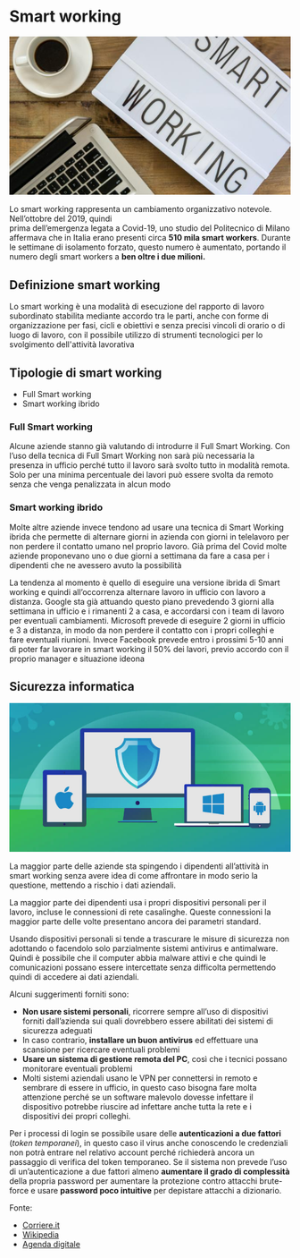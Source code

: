 # Smart working

![Smart working](/images/smartworking.jpg)

Lo smart working rappresenta un cambiamento organizzativo notevole. Nell’ottobre del 2019, quindi\
prima dell’emergenza legata a Covid-19, uno studio del Politecnico di Milano affermava che in Italia erano presenti circa **510 mila smart workers**. Durante le settimane di isolamento forzato, questo numero è aumentato, portando il numero degli smart workers a **ben oltre i due milioni.**

## Definizione smart working

Lo smart working è una modalità di esecuzione del rapporto di lavoro subordinato stabilita mediante accordo tra le parti, anche con forme di organizzazione per fasi, cicli e obiettivi e senza precisi vincoli di orario o di luogo di lavoro, con il possibile utilizzo di strumenti tecnologici per lo svolgimento dell'attività lavorativa

## Tipologie di smart working

- Full Smart working
- Smart working ibrido

### Full Smart working

Alcune aziende stanno già valutando di introdurre il Full Smart Working. Con l’uso della tecnica di Full Smart Working non sarà più necessaria la presenza in ufficio perché tutto il lavoro sarà svolto tutto in modalità remota.
Solo per una minima percentuale dei lavori può essere svolta da remoto senza che venga penalizzata in alcun modo

### Smart working ibrido

Molte altre aziende invece tendono ad usare una tecnica di Smart Working ibrida che permette di alternare giorni in azienda con giorni in telelavoro per non perdere il contatto umano nel proprio lavoro.
 Già prima del Covid molte aziende proponevano uno o due giorni a settimana da fare a casa per i dipendenti che ne avessero avuto la possibilità

La tendenza al momento è quello di eseguire una versione ibrida di Smart working e quindi all’occorrenza alternare lavoro in ufficio con lavoro a distanza.
 Google sta già attuando questo piano prevedendo 3 giorni alla settimana in ufficio e i rimanenti 2 a casa, e accordarsi con i team di lavoro per eventuali cambiamenti. Microsoft prevede di eseguire 2 giorni in ufficio e 3 a distanza, in modo da non perdere il contatto con i propri colleghi e fare eventuali riunioni. Invece Facebook prevede entro i prossimi 5-10 anni di poter far lavorare in smart working il 50% dei lavori, previo accordo con il proprio manager e situazione ideona

## Sicurezza informatica

![Virus security](/images/virus-security.jpg)

La maggior parte delle aziende sta spingendo i dipendenti all’attività in smart working senza avere idea di come affrontare in modo serio la questione, mettendo a rischio i dati aziendali.

La maggior parte dei dipendenti usa i propri dispositivi personali per il lavoro, incluse le connessioni di rete casalinghe. Queste connessioni la maggior parte delle volte presentano ancora dei parametri standard.

Usando dispositivi personali si tende a trascurare le misure di sicurezza non adottando o facendolo solo parzialmente sistemi antivirus e antimalware. Quindi è possibile che il computer abbia malware attivi e che quindi le comunicazioni possano essere intercettate senza difficolta permettendo quindi di accedere ai dati aziendali.

Alcuni suggerimenti forniti sono:

- **Non usare sistemi personali**, ricorrere sempre all’uso di dispositivi forniti dall’azienda sui quali dovrebbero essere abilitati dei sistemi di sicurezza adeguati
- In caso contrario, **installare un buon antivirus** ed effettuare una scansione per ricercare eventuali problemi
- **Usare un sistema di gestione remota del PC**, così che i tecnici possano monitorare eventuali problemi
- Molti sistemi aziendali usano le VPN per connettersi in remoto e sembrare di essere in ufficio, in questo caso bisogna fare molta attenzione perché se un software malevolo dovesse infettare il dispositivo potrebbe riuscire ad infettare anche tutta la rete e i dispositivi dei propri colleghi.

Per i processi di login se possibile usare delle **autenticazioni a due fattori** (*token temporanei*), in questo caso il virus anche conoscendo le credenziali non potrà entrare nel relativo account perché richiederà ancora un passaggio di verifica del token temporaneo. Se il sistema non prevede l’uso di un’autenticazione a due fattori almeno **aumentare il grado di complessità** della propria password per aumentare la protezione contro attacchi brute-force e usare **password poco intuitive** per depistare attacchi a dizionario.

Fonte:

- [Corriere.it](https://www.corriere.it/economia/lavoro/cards/smart-ibrido-flessibile-o-presenza-come-sara-lavoro-la-pandemia/smart-working-scelta-fare-tempo_principale.shtml)
- [Wikipedia](https://it.wikipedia.org/wiki/Lavoro_agile)
- [Agenda digitale](https://www.agendadigitale.eu/sicurezza/smart-working-come-garantire-sicurezza-informatica-e-privacy/)
